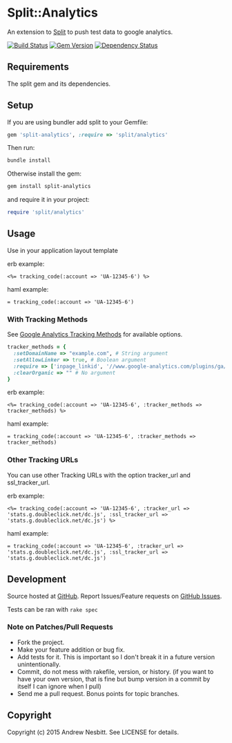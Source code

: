 # Split::Analytics

An extension to [Split](http://github.com/andrew/split) to push test data to google analytics.

[![Build Status](https://secure.travis-ci.org/andrew/split-analytics.svg?branch=master)](http://travis-ci.org/andrew/split-analytics)
[![Gem Version](https://badge.fury.io/rb/split-analytics.svg)](http://badge.fury.io/rb/split-analytics)
[![Dependency Status](https://gemnasium.com/andrew/split-analytics.svg)](https://gemnasium.com/andrew/split-analytics)

## Requirements

The split gem and its dependencies.

## Setup

If you are using bundler add split to your Gemfile:

```ruby
gem 'split-analytics', :require => 'split/analytics'
```

Then run:

```bash
bundle install
```

Otherwise install the gem:

```bash
gem install split-analytics
```

and require it in your project:

```ruby
require 'split/analytics'
```

## Usage

Use in your application layout template

erb example:

```erb
<%= tracking_code(:account => 'UA-12345-6') %>
```

haml example:

```haml
= tracking_code(:account => 'UA-12345-6')
```

### With Tracking Methods

See [Google Analytics Tracking Methods](https://developers.google.com/analytics/devguides/collection/gajs/methods/) for available options.

```ruby
tracker_methods = {
  :setDomainName => "example.com", # String argument
  :setAllowLinker => true, # Boolean argument
  :require => ['inpage_linkid', '//www.google-analytics.com/plugins/ga/inpage_linkid.js'] # Array argument (will be splattered)
  :clearOrganic => "" # No argument
}
```

erb example:

```erb
<%= tracking_code(:account => 'UA-12345-6', :tracker_methods => tracker_methods) %>
```

haml example:

```haml
= tracking_code(:account => 'UA-12345-6', :tracker_methods => tracker_methods)
```
### Other Tracking URLs

You can use other Tracking URLs with the option tracker_url and ssl_tracker_url.

erb example:

```erb
<%= tracking_code(:account => 'UA-12345-6', :tracker_url => 'stats.g.doubleclick.net/dc.js', :ssl_tracker_url => 'stats.g.doubleclick.net/dc.js') %>
```

haml example:

```haml
= tracking_code(:account => 'UA-12345-6', :tracker_url => 'stats.g.doubleclick.net/dc.js', :ssl_tracker_url => 'stats.g.doubleclick.net/dc.js')
```

## Development

Source hosted at [GitHub](http://github.com/andrew/split-analytics).
Report Issues/Feature requests on [GitHub Issues](http://github.com/andrew/split-analytics/issues).

Tests can be ran with `rake spec`

### Note on Patches/Pull Requests

 * Fork the project.
 * Make your feature addition or bug fix.
 * Add tests for it. This is important so I don't break it in a
   future version unintentionally.
 * Commit, do not mess with rakefile, version, or history.
   (if you want to have your own version, that is fine but bump version in a commit by itself I can ignore when I pull)
 * Send me a pull request. Bonus points for topic branches.

## Copyright

Copyright (c) 2015 Andrew Nesbitt. See LICENSE for details.
